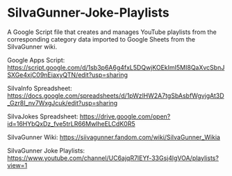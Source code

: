 # SiIvaGunner-Joke-Playlists

A Google Script file that creates and manages YouTube playlists from the corresponding category data imported to Google Sheets from the SiIvaGunner wiki.

Google Apps Script: https://script.google.com/d/1sb3p6A6g4fxL5DQwjKOEkImI5MI8QaXvcSbnJSXGe4xjC09nEiaxyQTN/edit?usp=sharing

SiIvaInfo Spreadsheet: https://docs.google.com/spreadsheets/d/1pWzlHW2A7tgSbAsbfWgvjgAt3D_Gzr8I_nv7WxgJcuk/edit?usp=sharing

SiIvaJokes Spreadsheet: https://drive.google.com/open?id=16HYbQxDz_fve5trLR66MwlheELCdK0R5

SiIvaGunner Wiki: https://siivagunner.fandom.com/wiki/SiIvaGunner_Wikia

SiIvaGunner Joke Playlists: https://www.youtube.com/channel/UC6ajqR7lEYf-33Gsj4lgVOA/playlists?view=1
